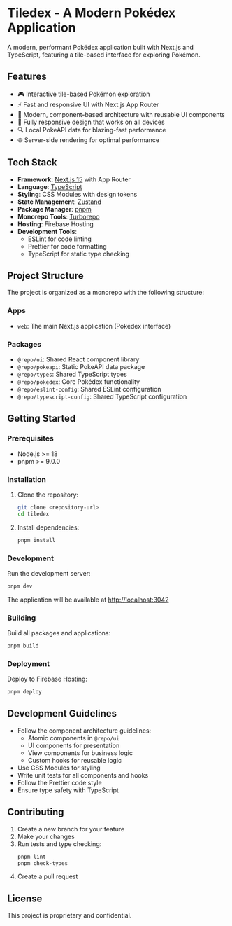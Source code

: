 # Tiledex - A Modern Pokédex Application

A modern, performant Pokédex application built with Next.js and TypeScript, featuring a tile-based interface for exploring Pokémon.

## Features

- 🎮 Interactive tile-based Pokémon exploration
- ⚡ Fast and responsive UI with Next.js App Router
- 🎨 Modern, component-based architecture with reusable UI components
- 📱 Fully responsive design that works on all devices
- 🔍 Local PokeAPI data for blazing-fast performance
- 🌐 Server-side rendering for optimal performance

## Tech Stack

- **Framework**: [Next.js 15](https://nextjs.org/) with App Router
- **Language**: [TypeScript](https://www.typescriptlang.org/)
- **Styling**: CSS Modules with design tokens
- **State Management**: [Zustand](https://github.com/pmndrs/zustand)
- **Package Manager**: [pnpm](https://pnpm.io/)
- **Monorepo Tools**: [Turborepo](https://turborepo.org/)
- **Hosting**: Firebase Hosting
- **Development Tools**:
  - ESLint for code linting
  - Prettier for code formatting
  - TypeScript for static type checking

## Project Structure

The project is organized as a monorepo with the following structure:

### Apps
- `web`: The main Next.js application (Pokédex interface)

### Packages
- `@repo/ui`: Shared React component library
- `@repo/pokeapi`: Static PokeAPI data package
- `@repo/types`: Shared TypeScript types
- `@repo/pokedex`: Core Pokédex functionality
- `@repo/eslint-config`: Shared ESLint configuration
- `@repo/typescript-config`: Shared TypeScript configuration

## Getting Started

### Prerequisites

- Node.js >= 18
- pnpm >= 9.0.0

### Installation

1. Clone the repository:
   ```sh
   git clone <repository-url>
   cd tiledex
   ```

2. Install dependencies:
   ```sh
   pnpm install
   ```

### Development

Run the development server:
```sh
pnpm dev
```

The application will be available at [http://localhost:3042](http://localhost:3042)

### Building

Build all packages and applications:
```sh
pnpm build
```

### Deployment

Deploy to Firebase Hosting:
```sh
pnpm deploy
```

## Development Guidelines

- Follow the component architecture guidelines:
  - Atomic components in `@repo/ui`
  - UI components for presentation
  - View components for business logic
  - Custom hooks for reusable logic
- Use CSS Modules for styling
- Write unit tests for all components and hooks
- Follow the Prettier code style
- Ensure type safety with TypeScript

## Contributing

1. Create a new branch for your feature
2. Make your changes
3. Run tests and type checking:
   ```sh
   pnpm lint
   pnpm check-types
   ```
4. Create a pull request

## License

This project is proprietary and confidential.
